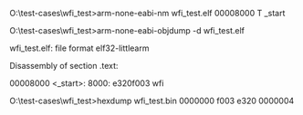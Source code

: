 O:\test-cases\wfi_test>arm-none-eabi-nm wfi_test.elf
00008000 T _start

O:\test-cases\wfi_test>arm-none-eabi-objdump -d wfi_test.elf

wfi_test.elf:     file format elf32-littlearm


Disassembly of section .text:

00008000 <_start>:
    8000:       e320f003        wfi

O:\test-cases\wfi_test>hexdump wfi_test.bin
0000000 f003 e320
0000004